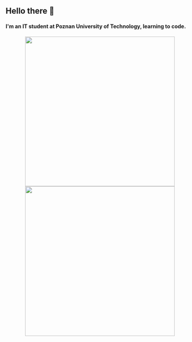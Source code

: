 ## Hello there 👋

#### I'm an IT student at Poznan University of Technology, learning to code. 


<p align="center">
  <img src="https://github-readme-stats.vercel.app/api/top-langs/?username=pkobusinski&theme=dark&show_icons=true&hide_border=true&layout=compact" width="400">
  <img src="https://github-readme-streak-stats.herokuapp.com/?user=pkobusinski&theme=dark&hide_border=true" width="400">
</p> 

